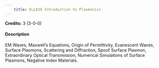 ```yaml
---
    title: ELL819 Introduction to Plasmonics
---
```

**Credits:** 3 (3-0-0)



#### Description 
EM Waves, Maxwell’s Equations, Origin of Permittivity, Evanescent Waves, Surface Plasmons, Scattering and Diffraction, Spoof Surface Plasmon, Extraordinary Optical Transmission, Numerical Simulations of Surface Plasmons, Negative Index Materials.
